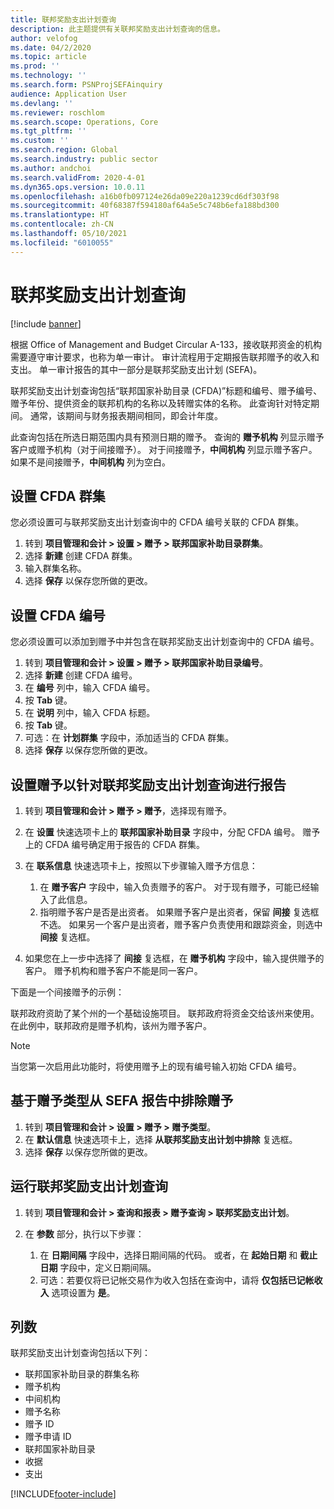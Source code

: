 ```yaml
---
title: 联邦奖励支出计划查询
description: 此主题提供有关联邦奖励支出计划查询的信息。
author: velofog
ms.date: 04/2/2020
ms.topic: article
ms.prod: ''
ms.technology: ''
ms.search.form: PSNProjSEFAinquiry
audience: Application User
ms.devlang: ''
ms.reviewer: roschlom
ms.search.scope: Operations, Core
ms.tgt_pltfrm: ''
ms.custom: ''
ms.search.region: Global
ms.search.industry: public sector
ms.author: andchoi
ms.search.validFrom: 2020-4-01
ms.dyn365.ops.version: 10.0.11
ms.openlocfilehash: a16b0fb097124e26da09e220a1239cd6df303f98
ms.sourcegitcommit: 40f68387f594180af64a5e5c748b6efa188bd300
ms.translationtype: HT
ms.contentlocale: zh-CN
ms.lasthandoff: 05/10/2021
ms.locfileid: "6010055"
---
```

# <a name="schedule-of-expenditures-of-federal-awards-inquiry"></a>联邦奖励支出计划查询

[!include [banner](../includes/banner.md)]

根据 Office of Management and Budget Circular A-133，接收联邦资金的机构需要遵守审计要求，也称为单一审计。 审计流程用于定期报告联邦赠予的收入和支出。 单一审计报告的其中一部分是联邦奖励支出计划 (SEFA)。

联邦奖励支出计划查询包括“联邦国家补助目录 (CFDA)”标题和编号、赠予编号、赠予年份、提供资金的联邦机构的名称以及转赠实体的名称。 此查询针对特定期间。 通常，该期间与财务报表期间相同，即会计年度。

此查询包括在所选日期范围内具有预测日期的赠予。 查询的 **赠予机构** 列显示赠予客户或赠予机构（对于间接赠予）。 对于间接赠予，**中间机构** 列显示赠予客户。 如果不是间接赠予，**中间机构** 列为空白。

## <a name="set-up-the-cfda-clusters"></a>设置 CFDA 群集

您必须设置可与联邦奖励支出计划查询中的 CFDA 编号关联的 CFDA 群集。

1. 转到 **项目管理和会计 \> 设置 \> 赠予 \> 联邦国家补助目录群集**。
2. 选择 **新建** 创建 CFDA 群集。
3. 输入群集名称。
4. 选择 **保存** 以保存您所做的更改。

## <a name="set-up-cfda-numbers"></a>设置 CFDA 编号

您必须设置可以添加到赠予中并包含在联邦奖励支出计划查询中的 CFDA 编号。

1. 转到 **项目管理和会计 \> 设置 \> 赠予 \> 联邦国家补助目录编号**。
2. 选择 **新建** 创建 CFDA 编号。
3. 在 **编号** 列中，输入 CFDA 编号。
4. 按 **Tab** 键。
5. 在 **说明** 列中，输入 CFDA 标题。
6. 按 **Tab** 键。
7. 可选：在 **计划群集** 字段中，添加适当的 CFDA 群集。
8. 选择 **保存** 以保存您所做的更改。

## <a name="set-up-grants-to-report-for-the-schedule-of-expenditures-of-federal-awards-inquiry"></a>设置赠予以针对联邦奖励支出计划查询进行报告

1. 转到 **项目管理和会计 \> 赠予 \> 赠予**，选择现有赠予。
2. 在 **设置** 快速选项卡上的 **联邦国家补助目录** 字段中，分配 CFDA 编号。 赠予上的 CFDA 编号确定用于报告的 CFDA 群集。
3. 在 **联系信息** 快速选项卡上，按照以下步骤输入赠予方信息：

    1. 在 **赠予客户** 字段中，输入负责赠予的客户。 对于现有赠予，可能已经输入了此信息。
    2. 指明赠予客户是否是出资者。 如果赠予客户是出资者，保留 **间接** 复选框不选。 如果另一个客户是出资者，赠予客户负责使用和跟踪资金，则选中 **间接** 复选框。

4. 如果您在上一步中选择了 **间接** 复选框，在 **赠予机构** 字段中，输入提供赠予的客户。 赠予机构和赠予客户不能是同一客户。

下面是一个间接赠予的示例：

联邦政府资助了某个州的一个基础设施项目。 联邦政府将资金交给该州来使用。 在此例中，联邦政府是赠予机构，该州为赠予客户。

> [!NOTE] 
> 当您第一次启用此功能时，将使用赠予上的现有编号输入初始 CFDA 编号。

## <a name="exclude-grants-from-sefa-reporting-based-on-the-grant-type"></a>基于赠予类型从 SEFA 报告中排除赠予

1. 转到 **项目管理和会计 \> 设置 \> 赠予 \> 赠予类型**。
2. 在 **默认信息** 快速选项卡上，选择 **从联邦奖励支出计划中排除** 复选框。
3. 选择 **保存** 以保存您所做的更改。

## <a name="run-the-schedule-of-expenditures-of-federal-awards-inquiry"></a>运行联邦奖励支出计划查询

1. 转到 **项目管理和会计 \> 查询和报表 \> 赠予查询 \> 联邦奖励支出计划**。
2. 在 **参数** 部分，执行以下步骤：

    1. 在 **日期间隔** 字段中，选择日期间隔的代码。 或者，在 **起始日期** 和 **截止日期** 字段中，定义日期间隔。
    2. 可选：若要仅将已记帐交易作为收入包括在查询中，请将 **仅包括已记帐收入** 选项设置为 **是**。

## <a name="columns"></a>列数

联邦奖励支出计划查询包括以下列：

- 联邦国家补助目录的群集名称
- 赠予机构
- 中间机构
- 赠予名称
- 赠予 ID
- 赠予申请 ID
- 联邦国家补助目录
- 收据
- 支出


[!INCLUDE[footer-include](../includes/footer-banner.md)]